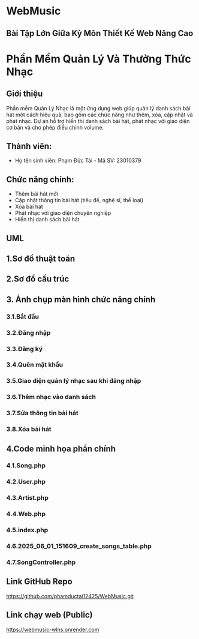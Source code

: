 # WebMusic
## Bài Tập Lớn Giữa Kỳ Môn Thiết Kế Web Nâng Cao

# Phần Mềm Quản Lý Và Thưởng Thức Nhạc

## Giới thiệu
 Phần mềm Quản Lý Nhạc là một ứng dụng web giúp quản lý danh sách bài hát một cách hiệu quả,
 bao gồm các chức năng như thêm, xóa, cập nhật và phát nhạc. Dự án hỗ trợ hiển thị danh sách bài
 hát, phát nhạc với giao diện cơ bản và cho phép điều chỉnh volume.

## Thành viên:
- Họ tên sinh viên: Phạm Đức Tài - Mã SV: 23010379

## Chức năng chính:
 - Thêm bài hát mới
 - Cập nhật thông tin bài hát (tiêu đề, nghệ sĩ, thể loại)
 - Xóa bài hát
 - Phát nhạc với giao diện chuyên nghiệp
 - Hiển thị danh sách bài hát
## UML
## 1.Sơ đồ thuật toán
## 2.Sơ đồ cấu trúc
## 3. Ảnh chụp màn hình chức năng chính
###  3.1.Bắt đầu
###   3.2.Đăng nhập
###  3.3.Đăng ký
###  3.4.Quên mật khẩu
###  3.5.Giao diện quản lý nhạc sau khi đăng nhập
###   3.6.Thêm nhạc vào danh sách
###   3.7.Sửa thông tin bài hát
###   3.8.Xóa bài hát
##  4.Code minh họa phần chính
###  4.1.Song.php
###  4.2.User.php
###  4.3.Artist.php
###  4.4.Web.php
###  4.5.index.php
###  4.6.2025_06_01_151609_create_songs_table.php
###   4.7.SongController.php
## Link GitHub Repo
 https://github.com/phamductai12425/WebMusic.git
##  Link chạy web (Public)
 https://webmusic-wlns.onrender.com
